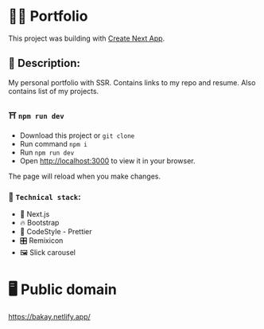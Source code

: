 # :astronaut: Portfolio

This project was building with [Create Next App](https://github.com/facebook/create-react-app).

## :scroll: Description:

My personal portfolio with SSR. Contains links to my repo and resume. Also contains list of my projects.

### :shinto_shrine: `npm run dev`

- Download this project or `git clone`
- Run command `npm i`
- Run `npm run dev`
- Open [http://localhost:3000](http://localhost:3000) to view it in your browser.

The page will reload when you make changes.

### :rocket: `Technical stack`:

- :satellite: Next.js
- :fire: Bootstrap
- :shoe: CodeStyle - Prettier
- :control_knobs: Remixicon
- :framed_picture: Slick carousel

# :desktop_computer: Public domain

https://bakay.netlify.app/

